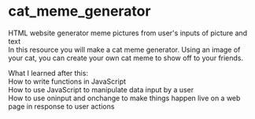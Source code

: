 # cat_meme_generator  
HTML website generator meme pictures from user's inputs of picture and text  
In this resource you will make a cat meme generator. Using an image of your cat, you can create your own cat meme to show off to your friends.  
  
What I learned after this:  
How to write functions in JavaScript  
How to use JavaScript to manipulate data input by a user  
How to use oninput and onchange to make things happen live on a web page in response to user actions  
